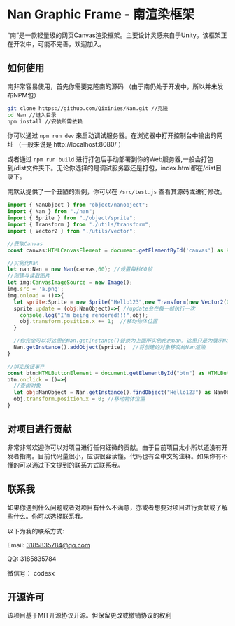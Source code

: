 # Nan Graphic Frame - 南渲染框架

“南”是一款轻量级的网页Canvas渲染框架。主要设计灵感来自于Unity。该框架正在开发中，可能不完善，欢迎加入。

## 如何使用

南非常容易使用，首先你需要克隆南的源码 （由于南仍处于开发中，所以并未发布NPM包）

```bash
git clone https://github.com/Qixinies/Nan.git //克隆
cd Nan //进入目录
npm install //安装所需依赖
```

你可以通过 ``npm run dev`` 来启动调试服务器。在浏览器中打开控制台中输出的网址 （一般来说是 http://localhost:8080/ ） 

或者通过 ``npm run build`` 进行打包后手动部署到你的Web服务器,一般会打包到/dist文件夹下。无论你选择的是调试服务器还是打包，index.html都在/dist目录下。

南默认提供了一个丑陋的案例，你可以在 ``/src/test.js`` 查看其源码或进行修改。


```javascript
import { NanObject } from "object/nanobject";
import { Nan } from "./nan";
import { Sprite } from "./object/sprite";
import { Transform } from "./utils/transform";
import { Vector2 } from "./utils/vector";

//获取Canvas
const canvas:HTMLCanvasElement = document.getElementById('canvas') as HTMLCanvasElement;

//实例化Nan 
let nan:Nan = new Nan(canvas,60); //设置每秒60帧
//创建与读取图片
let img:CanvasImageSource = new Image();
img.src = 'a.png';
img.onload = ()=>{
  let sprite:Sprite = new Sprite("Hello123",new Transform(new Vector2(0,0),new Vector2(0,0)),img);
  sprite.update = (obj:NanObject)=>{ //update会在每一帧执行一次
    console.log("I'm being rendered!!!",obj);        
    obj.transform.position.x += 1;  //移动物体位置     
  }

  //你完全可以将这里的Nan.getInstance()替换为上面所实例化的nan。这里只是为展示Nan是单例的
  Nan.getInstance().addObject(sprite);  //将创建的对象移交给Nan渲染
} 

//绑定按钮事件
const btn:HTMLButtonElement = document.getElementById("btn") as HTMLButtonElement;
btn.onclick = ()=>{
  //查询对象
  let obj:NanObject = Nan.getInstance().findObject("Hello123") as NanObject;
  obj.transform.position.x = 0; //移动物体位置 
}
```

## 对项目进行贡献
非常非常欢迎你可以对项目进行任何细微的贡献。由于目前项目太小所以还没有开发者指南。目前代码量很小，应该很容读懂。代码也有全中文的注释。如果你有不懂的可以通过下文提到的联系方式联系我。

## 联系我
如果你遇到什么问题或者对项目有什么不满意，亦或者想要对项目进行贡献或了解些什么。你可以选择联系我。

以下为我的联系方式:

Email: 3185835784@qq.com

QQ: 3185835784

微信号： codesx

## 开源许可
该项目基于MIT开源协议开源。但保留更改或撤销协议的权利



